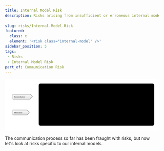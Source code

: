 ```yaml
---
title: Internal Model Risk
description: Risks arising from insufficient or erroneous internal models of reality.

slug: risks/Internal-Model-Risk
featured: 
  class: c
  element: '<risk class="internal-model" />'
sidebar_position: 5
tags:
 - Risks
 - Internal Model Risk
part_of: Communication Risk
---
```


<RiskIntro fm={frontMatter} />

![Internal Model Risks](/img/generated/risks/communication/communication_internal_model_risks.svg)

The communication process so far has been fraught with risks, but now let's look at risks specific to our internal models.